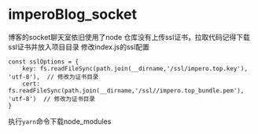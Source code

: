 # imperoBlog_socket
博客的socket聊天室依旧使用了node
仓库没有上传ssl证书，拉取代码记得下载ssl证书并放入项目目录
修改index.js的ssl配置
```
const sslOptions = {
    key: fs.readFileSync(path.join(__dirname,'/ssl/impero.top.key'), 'utf-8'),  // 修改为证书目录
    cert: fs.readFileSync(path.join(__dirname,'/ssl//impero.top_bundle.pem'), 'utf-8')  // 修改为证书目录
}
```
执行`yarn`命令下载node_modules
